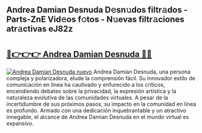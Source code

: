 ## Andrea Damian Desnuda D𝚎sn𝚞dos filtr𝚊dos - Parts-ZnE Vid𝚎os f𝚘tos - N𝚞evas filtr𝚊ciones atr𝚊ctivas eJ82z

# <h2><a href="http://mbbfb6d.tromn.icu/?c=Andrea+Damian+Desnuda">🔗👉👉👉 Andrea Damian Desnuda 🔗🔗</a></h2>

[![Andrea Damian Desnuda nuevo](https://i.imgur.com/pEAQMta.gif)](http://mbbfb6d.tromn.icu/?c=Andrea+Damian+Desnuda)
Andrea Damian Desnuda, una persona compleja y polarizadora, elude la comprensión fácil. Su innovador estilo de comunicación en línea ha cautivado y enfurecido a los críticos, encendiendo debates sobre la privacidad, la expresión artística y la naturaleza evolutiva de las comunidades virtuales. A pesar de la incertidumbre de sus próximos pasos, su impacto en la comunidad en línea es profundo. Armado con una dedicación inquebrantable y un atractivo innegable, el alcance de Andrea Damian Desnuda en el mundo virtual es expansivo.
